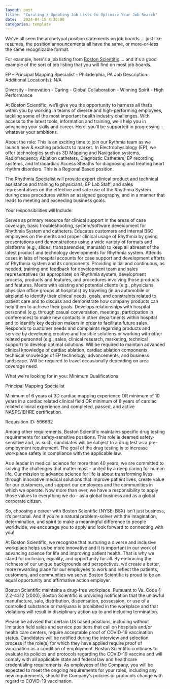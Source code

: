 ```yaml
---
layout: post
title:  "Curating / Updating Job Lists to Optimize Your Job Search"
date:   2024-04-15 4:30:00
categories: template
---
```


We've all seen the archetypal position statements on job boards ... just like resumes, the position announcements all have the same, or more-or-less the same recognizable format.

For example, here's a job listing from [Boston Scientific](https://www.bostonscientific.com/en-US/careers.html) ... and it's a good example of the sort of job listing that you will find on most job boards.


EP - Principal Mapping Specialist - Philadelphia, PA
Job Description:
Additional Location(s):  N/A

Diversity - Innovation - Caring - Global Collaboration - Winning Spirit - High Performance

At Boston Scientific, we’ll give you the opportunity to harness all that’s within you by working in teams of diverse and high-performing employees, tackling some of the most important health industry challenges. With access to the latest tools, information and training, we’ll help you in advancing your skills and career. Here, you’ll be supported in progressing – whatever your ambitions.

 

About the role: 
This is an exciting time to join our Rythmia team as we launch new & exciting products to market.  In Electrophysiology (EP), we offer technologies such as 3D Mapping and Navigation systems, Radiofrequency Ablation catheters, Diagnostic Catheters, EP recording systems, and Intracardiac Access Sheaths for diagnosing and treating heart rhythm disorders. This is a Regional Based position. 
 
The Rhythmia Specialist will provide expert clinical product and technical assistance and training to physicians, EP Lab Staff, and sales representatives on the effective and safe use of the Rhythmia System during case procedures within an assigned geography, and in a manner that leads to meeting and exceeding business goals. 
 
Your responsibilities will Include: 

Serves as primary resource for clinical support in the areas of case coverage, basic troubleshooting, system/software development for Rhythmia System and catheters. 
Educates customers and internal BSC employees on the merits and proper clinical usage of Rhythmia by giving presentations and demonstrations using a wide variety of formats and platforms (e.g., slides, transparencies, manuals) to keep all abreast of the latest product and technology developments for Rhythmia system. 
Attends cases in labs of hospital accounts for case support and development efforts of Rhythmia system and its components. 
Providing initial and continuous, as needed, training and feedback for development team and sales representatives (as appropriate) on Rhythmia system, development process, products and features, and procedures involving those products and features. 
Meets with existing and potential clients (e.g., physicians, physician office groups at hospitals) by traveling (in an automobile or airplane) to identify their clinical needs, goals, and constraints related to patient care and to discuss and demonstrate how company products can help them to achieve their goals. 
Develops relationships with hospital personnel (e.g. through casual conversation, meetings, participation in conferences) to make new contacts in other departments within hospital and to identify key decision makers in order to facilitate future sales. 
Responds to customer needs and complaints regarding products and service by developing creative and feasible solutions or working with other related personnel (e.g., sales, clinical research, marketing, technical support) to develop optimal solutions. 
Will be required to maintain advanced clinical knowledge of cardiac ablation, cardiac ablation components, technical knowledge of EP technology, advancements, and business landscape. 
Will be required to travel occasionally depending on area coverage need.
 

What we're looking for in you:
Minimum Qualifications

 

Principal Mapping Specialist

Minimum of 6 years of 3D cardiac mapping experience OR minimum of 10 years in a cardiac related clinical field OR minimum of 8 years of cardiac related clinical experience and completed, passed, and active NASPE/IBHRE certification.

 

 

Requisition ID: 566662

Among other requirements, Boston Scientific maintains specific drug testing requirements for safety-sensitive positions.  This role is deemed safety-sensitive and, as such, candidates will be subject to a drug test as a pre-employment requirement.  The goal of the drug testing is to increase workplace safety in compliance with the applicable law.  


As a leader in medical science for more than 40 years, we are committed to solving the challenges that matter most – united by a deep caring for human life. Our mission to advance science for life is about transforming lives through innovative medical solutions that improve patient lives, create value for our customers, and support our employees and the communities in which we operate. Now more than ever, we have a responsibility to apply those values to everything we do – as a global business and as a global corporate citizen.

 

So, choosing a career with Boston Scientific (NYSE: BSX) isn’t just business, it’s personal. And if you’re a natural problem-solver with the imagination, determination, and spirit to make a meaningful difference to people worldwide, we encourage you to apply and look forward to connecting with you!

 

At Boston Scientific, we recognize that nurturing a diverse and inclusive workplace helps us be more innovative and it is important in our work of advancing science for life and improving patient health. That is why we stand for inclusion, equality, and opportunity for all. By embracing the richness of our unique backgrounds and perspectives, we create a better, more rewarding place for our employees to work and reflect the patients, customers, and communities we serve. Boston Scientific is proud to be an equal opportunity and affirmative action employer.

 

Boston Scientific maintains a drug-free workplace. Pursuant to Va. Code § 2.2-4312 (2000), Boston Scientific is providing notification that the unlawful manufacture, sale, distribution, dispensation, possession, or use of a controlled substance or marijuana is prohibited in the workplace and that violations will result in disciplinary action up to and including termination.

 

Please be advised that certain US based positions, including without limitation field sales and service positions that call on hospitals and/or health care centers, require acceptable proof of COVID-19 vaccination status.  Candidates will be notified during the interview and selection process if the role(s) for which they have applied require proof of vaccination as a condition of employment.  Boston Scientific continues to evaluate its policies and protocols regarding the COVID-19 vaccine and will comply with all applicable state and federal law and healthcare credentialing requirements.   As employees of the Company, you will be expected to meet the ongoing requirements for your roles, including any new requirements, should the Company’s policies or protocols change with regard to COVID-19 vaccination.

